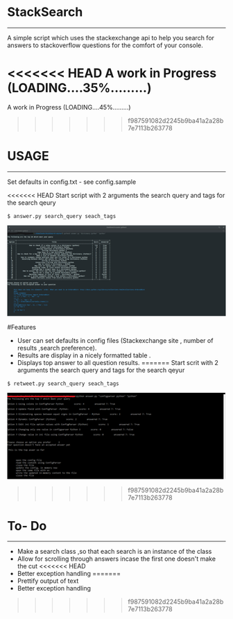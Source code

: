 # StackSearch
------------------

A simple script which uses the stackexchange api to help you search for answers to stackoverflow questions for the comfort of your console.

<<<<<<< HEAD
A work in Progress (LOADING....35%.........)
=======
A work in Progress (LOADING....45%.........)
>>>>>>> f987591082d2245b9ba41a2a28b7e7113b263778

# USAGE
----------------
Set defaults in config.txt - see config.sample

<<<<<<< HEAD
Start script with 2 arguments the search query and tags for the search qeury

```
$ answer.py search_query seach_tags
```
![alt text](https://github.com/mikeyny/StackSearch/blob/master/stacksearch2.png)


#Features

* User can set defaults in config files (Stackexchange site , number of results ,search preference).
* Results are display in a nicely formatted table .
* Displays top answer to all question results.
=======
Start scrit with 2 arguments the search query and tags for the search qeyur

```
$ retweet.py search_query seach_tags
```
![alt text](https://github.com/mikeyny/StackSearch/blob/master/stacksearch.png)



>>>>>>> f987591082d2245b9ba41a2a28b7e7113b263778

# To- Do
----------

* Make a search class ,so that each search is an instance of the class
* Allow for scrolling through answers incase the first one doesn't make the cut
<<<<<<< HEAD
* Better exception handling
=======
* Prettify output of text
* Better exception handling

>>>>>>> f987591082d2245b9ba41a2a28b7e7113b263778
